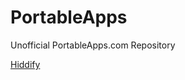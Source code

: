 # PortableApps
Unofficial PortableApps.com Repository

[Hiddify](https://github.com/xmha97/PortableApps/releases?q=Hiddify&expanded=true)
